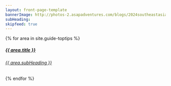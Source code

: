 ```yaml
---
layout: front-page-template
bannerImage: http://photos-2.asapadventures.com/blogs/2024southeastasia/2025-01-07/PXL_20250107_012234499.jpg_compressed.JPEG
subHeading:
skipfeed: true
---
```


<div class="text-uppercase adventure-list experience">
  {% for area in site.guide-toptips %}
    <div class="col-md-6 col-sm-6 animated fadeInUp" data-wow-delay="0.1s" data-wow-duration="1s">
      <a href="{{area.url | prepend: site.baseurl}}">
        <img src="{{ area.bannerImage }}"  alt="" class="img-responsive">
        <div class="overlay-lnk text-uppercase text-center">
          <i class="icon icon-streetsign"></i>
          <h5>{{ area.title }}</h5>
          <h6>{{ area.subHeading }}</h6>
        </div>
      </a>
    </div>
  {% endfor %}
</div>
